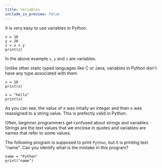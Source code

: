 ```yaml
---
title: Variables
include_in_preview: false
---
```


It is very easy to use variables in Python.

```
x = 10
y = 20
z = x + y
print(z)
```

In the above example `x`, `y` and `z` are variables.

Unlike other static typed languages like C or Java, variables in Python don't have any type associated with them.

```
x = 10
print(x)

x = "hello"
print(x)
```

As you can see, the value of x was intially an integer and then x was reassigned to a string value. This is prefectly valid in Python.

Often, beginner programmers get confused about strings and variables. Strings are the text values that we enclose in quotes and variables are names that refer to some values.

The following program is supposed to print `Python`, but it is printing text "name". Can you identify what is the mistake in this program?

```
name = "Python"
print("name")
```

